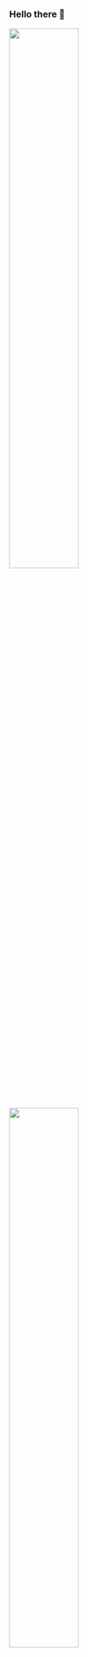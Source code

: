 ### Hello there 👋

<img src="https://github-readme-stats.vercel.app/api?username=kishieel&show_icons=true&theme=radical&rank_icon=github" width="50%" />
<img src="https://github-readme-stats.vercel.app/api/top-langs/?username=kishieel&theme=radical&layout=compact" width="50%" />

<!--
**kishieel/kishieel** is a ✨ _special_ ✨ repository because its `README.md` (this file) appears on your GitHub profile.

Here are some ideas to get you started:

- 🔭 I’m currently working on ...
- 🌱 I’m currently learning ...
- 👯 I’m looking to collaborate on ...
- 🤔 I’m looking for help with ...
- 💬 Ask me about ...
- 📫 How to reach me: ...
- 😄 Pronouns: ...
- ⚡ Fun fact: ...
-->
